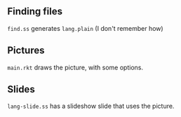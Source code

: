 ## Finding files

`find.ss` generates `lang.plain` (I don't remember how)

## Pictures

`main.rkt` draws the picture, with some options.

## Slides

`lang-slide.ss` has a slideshow slide that uses the picture.
